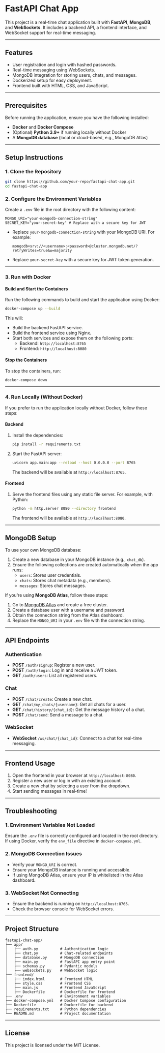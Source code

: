 # FastAPI Chat App

This project is a real-time chat application built with **FastAPI**, **MongoDB**, and **WebSockets**. It includes a backend API, a frontend interface, and WebSocket support for real-time messaging.

---

## Features

- User registration and login with hashed passwords.
- Real-time messaging using WebSockets.
- MongoDB integration for storing users, chats, and messages.
- Dockerized setup for easy deployment.
- Frontend built with HTML, CSS, and JavaScript.

---

## Prerequisites

Before running the application, ensure you have the following installed:

- **Docker** and **Docker Compose**
- (Optional) **Python 3.9+** if running locally without Docker
- A **MongoDB database** (local or cloud-based, e.g., MongoDB Atlas)

---

## Setup Instructions

### 1. Clone the Repository

```bash
git clone https://github.com/your-repo/fastapi-chat-app.git
cd fastapi-chat-app
```

### 2. Configure the Environment Variables

Create a `.env` file in the root directory with the following content:

```properties
MONGO_URI="your-mongodb-connection-string"
SECRET_KEY="your-secret-key" # Replace with a secure key for JWT
```

- Replace `your-mongodb-connection-string` with your MongoDB URI. For example:
  ```
  mongodb+srv://<username>:<password>@cluster.mongodb.net/?retryWrites=true&w=majority
  ```
- Replace `your-secret-key` with a secure key for JWT token generation.

---

### 3. Run with Docker

#### Build and Start the Containers

Run the following commands to build and start the application using Docker:

```bash
docker-compose up --build
```

This will:

- Build the backend FastAPI service.
- Build the frontend service using Nginx.
- Start both services and expose them on the following ports:
  - Backend: `http://localhost:8765`
  - Frontend: `http://localhost:8080`

#### Stop the Containers

To stop the containers, run:

```bash
docker-compose down
```

---

### 4. Run Locally (Without Docker)

If you prefer to run the application locally without Docker, follow these steps:

#### Backend

1. Install the dependencies:

   ```bash
   pip install -r requirements.txt
   ```

2. Start the FastAPI server:

   ```bash
   uvicorn app.main:app --reload --host 0.0.0.0 --port 8765
   ```

   The backend will be available at `http://localhost:8765`.

#### Frontend

1. Serve the frontend files using any static file server. For example, with Python:

   ```bash
   python -m http.server 8080 --directory frontend
   ```

   The frontend will be available at `http://localhost:8080`.

---

## MongoDB Setup

To use your own MongoDB database:

1. Create a new database in your MongoDB instance (e.g., `chat_db`).
2. Ensure the following collections are created automatically when the app runs:
   - `users`: Stores user credentials.
   - `chats`: Stores chat metadata (e.g., members).
   - `messages`: Stores chat messages.

If you're using **MongoDB Atlas**, follow these steps:

1. Go to [MongoDB Atlas](https://www.mongodb.com/cloud/atlas) and create a free cluster.
2. Create a database user with a username and password.
3. Obtain the connection string from the Atlas dashboard.
4. Replace the `MONGO_URI` in your `.env` file with the connection string.

---

## API Endpoints

### Authentication

- **POST** `/auth/signup`: Register a new user.
- **POST** `/auth/login`: Log in and receive a JWT token.
- **GET** `/auth/users`: List all registered users.

### Chat

- **POST** `/chat/create`: Create a new chat.
- **GET** `/chat/my_chats/{username}`: Get all chats for a user.
- **GET** `/chat/history/{chat_id}`: Get the message history of a chat.
- **POST** `/chat/send`: Send a message to a chat.

### WebSocket

- **WebSocket** `/ws/chat/{chat_id}`: Connect to a chat for real-time messaging.

---

## Frontend Usage

1. Open the frontend in your browser at `http://localhost:8080`.
2. Register a new user or log in with an existing account.
3. Create a new chat by selecting a user from the dropdown.
4. Start sending messages in real-time!

---

## Troubleshooting

### 1. Environment Variables Not Loaded

Ensure the `.env` file is correctly configured and located in the root directory. If using Docker, verify the `env_file` directive in `docker-compose.yml`.

### 2. MongoDB Connection Issues

- Verify your `MONGO_URI` is correct.
- Ensure your MongoDB instance is running and accessible.
- If using MongoDB Atlas, ensure your IP is whitelisted in the Atlas dashboard.

### 3. WebSocket Not Connecting

- Ensure the backend is running on `http://localhost:8765`.
- Check the browser console for WebSocket errors.

---

## Project Structure

```
fastapi-chat-app/
├── app/
│   ├── auth.py          # Authentication logic
│   ├── chat.py          # Chat-related endpoints
│   ├── database.py      # MongoDB connection
│   ├── main.py          # FastAPI app entry point
│   ├── schemas.py       # Pydantic models
│   ├── websockets.py    # WebSocket logic
├── frontend/
│   ├── index.html       # Frontend HTML
│   ├── style.css        # Frontend CSS
│   ├── main.js          # Frontend JavaScript
│   ├── Dockerfile       # Dockerfile for frontend
├── .env                 # Environment variables
├── docker-compose.yml   # Docker Compose configuration
├── Dockerfile           # Dockerfile for backend
├── requirements.txt     # Python dependencies
└── README.md            # Project documentation
```

---

## License

This project is licensed under the MIT License.